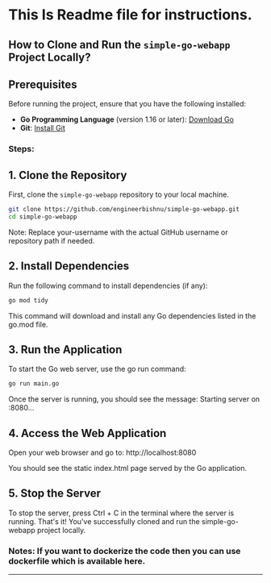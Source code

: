 # This Is Readme file for instructions.
## How to Clone and Run the `simple-go-webapp` Project Locally?

## Prerequisites

Before running the project, ensure that you have the following installed:

- **Go Programming Language** (version 1.16 or later): [Download Go](https://golang.org/dl/)
- **Git**: [Install Git](https://git-scm.com/book/en/v2/Getting-Started-Installing-Git)
### Steps:
## 1. Clone the Repository

First, clone the `simple-go-webapp` repository to your local machine.

```bash
git clone https://github.com/engineerbishnu/simple-go-webapp.git
cd simple-go-webapp
```
Note: Replace your-username with the actual GitHub username or repository path if needed.


## 2. Install Dependencies
Run the following command to install dependencies (if any):

```bash
go mod tidy
```
This command will download and install any Go dependencies listed in the go.mod file.

## 3. Run the Application
To start the Go web server, use the go run command:

```bash
go run main.go
```
Once the server is running, you should see the message:
Starting server on :8080...


## 4. Access the Web Application
Open your web browser and go to:
http://localhost:8080

You should see the static index.html page served by the Go application.

## 5. Stop the Server
To stop the server, press Ctrl + C in the terminal where the server is running.
That's it! You've successfully cloned and run the simple-go-webapp project locally.

### Notes: If you want to dockerize the code then you can use dockerfile which is available here.

---
